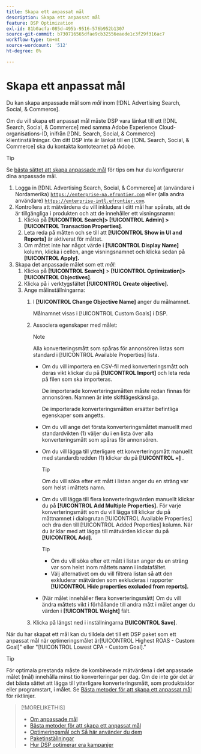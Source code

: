 ```yaml
---
title: Skapa ett anpassat mål
description: Skapa ett anpassat mål
feature: DSP Optimization
exl-id: 81b0acfa-085d-495b-9516-576b952b1307
source-git-commit: b730716565dfae9cb32556eaede1c3f29f316ac7
workflow-type: tm+mt
source-wordcount: '512'
ht-degree: 0%

---
```


# Skapa ett anpassat mål

Du kan skapa anpassade mål som *mål* inom [!DNL Advertising Search, Social, & Commerce].

Om du vill skapa ett anpassat mål måste DSP vara länkat till ett [!DNL Search, Social, & Commerce] med samma Adobe Experience Cloud-organisations-ID, inifrån [!DNL Search, Social, & Commerce] klientinställningar. Om ditt DSP inte är länkat till en [!DNL Search, Social, & Commerce] ska du kontakta kontoteamet på Adobe.

>[!TIP]
>
>Se [bästa sättet att skapa anpassade mål](custom-goal-best-practices.md) för tips om hur du konfigurerar dina anpassade mål.

1. Logga in [!DNL Advertising Search, Social, & Commerce] at (användare i Nordamerika) [`https://enterprise-na.efrontier.com`](https://enterprise-na.efrontier.com) eller (alla andra användare) [`https://enterprise-intl.efrontier.com`](https://enterprise-intl.efrontier.com).
1. Kontrollera att mätvärdena du vill inkludera i ditt mål har spårats, att de är tillgängliga i produkten och att de innehåller ett visningsnamn:
   1. Klicka på **[!UICONTROL Search]> [!UICONTROL Admin] >[!UICONTROL Transaction Properties]**.
   1. Leta reda på måtten och se till att **[!UICONTROL Show in UI and Reports]** är aktiverat för måttet.
   1. Om måttet inte har något värde i **[!UICONTROL Display Name]** kolumn, klicka i cellen, ange visningsnamnet och klicka sedan på **[!UICONTROL Apply].**
1. Skapa det anpassade målet som ett *mål*:
   1. Klicka på **[!UICONTROL Search]** > **[!UICONTROL Optimization]>[!UICONTROL Objectives]**.
   1. Klicka på i verktygsfältet **[!UICONTROL Create objective].**
   1. Ange målinställningarna:
      1. I **[!UICONTROL Change Objective Name]** anger du målnamnet.

         Målnamnet visas i [!UICONTROL Custom Goals] i DSP.

      1. Associera egenskaper med målet:

         >[!NOTE]
         >
         > Alla konverteringsmått som spåras för annonsören listas som standard i [!UICONTROL Available Properties] lista.

         * Om du vill importera en CSV-fil med konverteringsmått och deras vikt klickar du på **[!UICONTROL Import]** och leta reda på filen som ska importeras.

           De importerade konverteringsmåtten måste redan finnas för annonsören. Namnen är inte skiftlägeskänsliga.

           De importerade konverteringsmåtten ersätter befintliga egenskaper som angetts.

         * Om du vill ange det första konverteringsmåttet manuellt med standardvikten (1) väljer du i en lista över alla konverteringsmått som spåras för annonsören.

         * Om du vill lägga till ytterligare ett konverteringsmått manuellt med standardbredden (1) klickar du på **[!UICONTROL +]** .

           >[!TIP]
           >
           > Om du vill söka efter ett mått i listan anger du en sträng var som helst i måttets namn.

         * Om du vill lägga till flera konverteringsvärden manuellt klickar du på **[!UICONTROL Add Multiple Properties].** För varje konverteringsmått som du vill lägga till klickar du på måttnamnet i dialogrutan [!UICONTROL Available Properties] och dra den till [!UICONTROL Added Properties] kolumn. När du är klar med att lägga till mätvärden klickar du på **[!UICONTROL Add]**.

           >[!TIP]
           >
           >* Om du vill söka efter ett mått i listan anger du en sträng var som helst inom måttets namn i indatafältet.
           >* Välj alternativet om du vill filtrera listan så att den exkluderar mätvärden som exkluderas i rapporter **[!UICONTROL Hide properties excluded from reports].**

         * (När målet innehåller flera konverteringsmått) Om du vill ändra måttets vikt i förhållande till andra mått i målet anger du värden i **[!UICONTROL Weight]** fält.

      1. Klicka på längst ned i inställningarna **[!UICONTROL Save]**.

När du har skapat ett mål kan du tilldela det till ett DSP paket som ett anpassat mål när optimeringsmålet är[!UICONTROL Highest ROAS - Custom Goal]&quot; eller &quot;[!UICONTROL Lowest CPA - Custom Goal].&quot;

>[!TIP]
>
>För optimala prestanda måste de kombinerade mätvärdena i det anpassade målet (mål) innehålla minst tio konverteringar per dag. Om de inte gör det är det bästa sättet att lägga till ytterligare konverteringsmått, som produktsidor eller programstart, i målet. Se [Bästa metoder för att skapa ett anpassat mål](custom-goal-best-practices.md) för riktlinjer.

>[!MORELIKETHIS]
>
>* [Om anpassade mål](custom-goal-about.md)
>* [Bästa metoder för att skapa ett anpassat mål](custom-goal-best-practices.md)
>* [Optimeringsmål och Så här använder du dem](optimization-goals.md)
>* [Paketinställningar](/help/dsp/campaign-management/packages/package-settings.md)
> * [Hur DSP optimerar era kampanjer](optimization-how-dsp-optimizes-campaigns.md)
